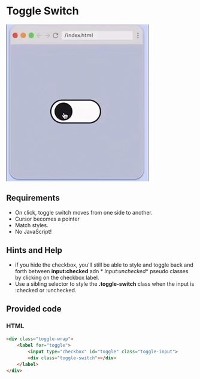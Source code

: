# Toggle Switch

![Toggle Switch](ToggleSwitch.gif)

## Requirements

- On click, toggle switch moves from one side to another.
- Cursor becomes a pointer
- Match styles.
- No JavaScript!

## Hints and Help

- if you hide the checkbox, you'll still be able to style and toggle back and forth between **input:checked** adn *
  *input:unchecked** pseudo classes by clicking on the checkbox label.
- Use a sibling selector to style the **.toggle-switch** class when the input is :checked or :unchecked.

## Provided code

### HTML

```html
<div class="toggle-wrap">
    <label for="toggle">
        <input type="checkbox" id="toggle" class="toggle-input">
        <div class="toggle-switch"></div>
    </label>
</div>
```